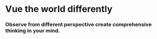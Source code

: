 # Vue the world differently

### Observe from different perspective create comprehensive thinking in your mind.
